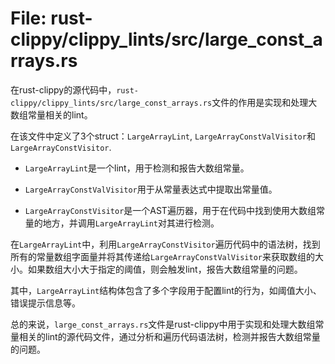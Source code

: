 # File: rust-clippy/clippy_lints/src/large_const_arrays.rs

在rust-clippy的源代码中，`rust-clippy/clippy_lints/src/large_const_arrays.rs`文件的作用是实现和处理大数组常量相关的lint。

在该文件中定义了3个struct：`LargeArrayLint`, `LargeArrayConstValVisitor`和`LargeArrayConstVisitor`.

- `LargeArrayLint`是一个lint，用于检测和报告大数组常量。

- `LargeArrayConstValVisitor`用于从常量表达式中提取出常量值。

- `LargeArrayConstVisitor`是一个AST遍历器，用于在代码中找到使用大数组常量的地方，并调用`LargeArrayLint`对其进行检测。

在`LargeArrayLint`中，利用`LargeArrayConstVisitor`遍历代码中的语法树，找到所有的常量数组字面量并将其传递给`LargeArrayConstValVisitor`来获取数组的大小。如果数组大小大于指定的阈值，则会触发lint，报告大数组常量的问题。

其中，`LargeArrayLint`结构体包含了多个字段用于配置lint的行为，如阈值大小、错误提示信息等。

总的来说，`large_const_arrays.rs`文件是rust-clippy中用于实现和处理大数组常量相关的lint的源代码文件，通过分析和遍历代码语法树，检测并报告大数组常量的问题。

